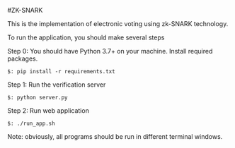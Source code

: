 #ZK-SNARK

This is the implementation of electronic voting using zk-SNARK 
technology.

To run the application, you should make several steps

Step 0: You should have Python 3.7+ on your machine. 
Install required packages.
```
$: pip install -r requirements.txt
```

Step 1:
 Run the verification server
```
$: python server.py
``` 

Step 2:
 Run web application
```
$: ./run_app.sh
```  

Note: obviously, all programs should be run 
in different terminal windows.
